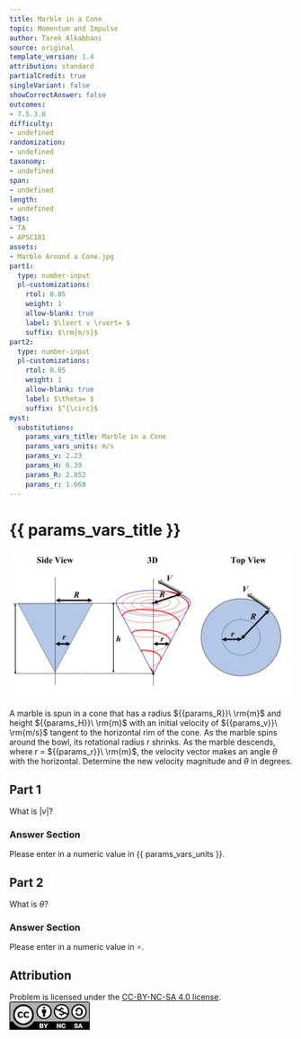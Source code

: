 ```yaml
---
title: Marble in a Cone
topic: Momentum and Impulse
author: Tarek Alkabbani
source: original
template_version: 1.4
attribution: standard
partialCredit: true
singleVariant: false
showCorrectAnswer: false
outcomes:
- 7.5.3.0
difficulty:
- undefined
randomization:
- undefined
taxonomy:
- undefined
span:
- undefined
length:
- undefined
tags:
- TA
- APSC181
assets:
- Marble Around a Cone.jpg
part1:
  type: number-input
  pl-customizations:
    rtol: 0.05
    weight: 1
    allow-blank: true
    label: $\lvert v \rvert= $
    suffix: $\rm{m/s}$
part2:
  type: number-input
  pl-customizations:
    rtol: 0.05
    weight: 1
    allow-blank: true
    label: $\theta= $
    suffix: $^{\circ}$
myst:
  substitutions:
    params_vars_title: Marble in a Cone
    params_vars_units: m/s
    params_v: 2.23
    params_H: 6.39
    params_R: 2.852
    params_r: 1.668
---
```

# {{ params_vars_title }}
<img src="Marble Around a Cone.jpg" width=800>

A marble is spun in a cone that has a radius ${{params_R}}\ \rm{m}$ and height ${{params_H}}\ \rm{m}$ with an initial velocity of ${{params_v}}\ \rm{m/s}$ tangent to the horizontal rim of the cone. As the marble spins around the bowl, its rotational radius r shrinks. As the marble descends, where r  = ${{params_r}}\ \rm{m}$, the velocity vector makes an angle $\theta$ with the horizontal. Determine the new velocity magnitude and $\theta$ in degrees.

## Part 1

What is $\lvert v \rvert$?

### Answer Section

Please enter in a numeric value in {{ params_vars_units }}.

## Part 2

What is $\theta$?

### Answer Section

Please enter in a numeric value in $\circ$.

## Attribution

Problem is licensed under the [CC-BY-NC-SA 4.0 license](https://creativecommons.org/licenses/by-nc-sa/4.0/).<br> ![The Creative Commons 4.0 license requiring attribution-BY, non-commercial-NC, and share-alike-SA license.](https://raw.githubusercontent.com/firasm/bits/master/by-nc-sa.png)